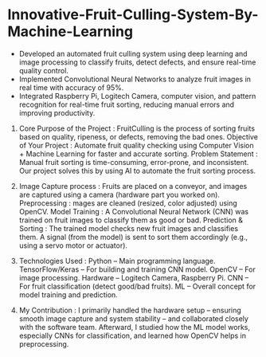 # Innovative-Fruit-Culling-System-By-Machine-Learning
- Developed an automated fruit culling system using deep learning and image processing to classify fruits,  detect defects, and ensure real-time quality control.  
- Implemented Convolutional Neural Networks to analyze fruit images in real time with accuracy of 95%. 
- Integrated Raspberry Pi, Logitech Camera, computer vision, and pattern recognition for real-time fruit sorting, reducing manual errors and improving productivity.

1) Core Purpose of the Project : FruitCulling is the process of sorting fruits based on quality, ripeness, or defects, removing the bad ones.
   Objective of Your Project : Automate fruit quality checking using Computer Vision + Machine Learning for faster and accurate sorting.
   Problem Statement : Manual fruit sorting is time-consuming, error-prone, and inconsistent. Our project solves this by using AI to automate the fruit sorting process.

2) Image Capture process : Fruits are placed on a conveyor, and images are captured using a camera (hardware part you worked on).
   Preprocessing : mages are cleaned (resized, color adjusted) using OpenCV.
   Model Training : A Convolutional Neural Network (CNN) was trained on fruit images to classify them as good or bad.
   Prediction & Sorting : The trained model checks new fruit images and classifies them. A signal (from the model) is sent to sort them accordingly (e.g., using a servo motor or actuator).

3) Technologies Used :
   Python – Main programming language.
   TensorFlow/Keras – For building and training CNN model.
   OpenCV – For image processing.
   Hardware – Logitech Camera, Raspberry Pi.
   CNN – For fruit classification (detect good/bad fruits).
   ML – Overall concept for model training and prediction.

5) My Contribution : I primarily handled the hardware setup – ensuring smooth image capture and system stability – and collaborated closely with the software team. Afterward, I studied how the ML model works, 
   especially CNNs for classification, and learned how OpenCV helps in preprocessing.


